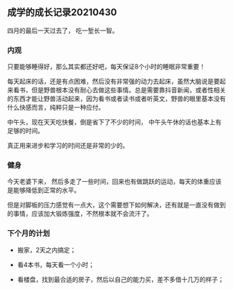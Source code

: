 ## 成学的成长记录20210430

四月的最后一天过去了， 吃一堑长一智。

### 内观

只要能够睡得好，那么其实都还好吧，每天保证8个小时的睡眠非常重要！

每天起床的话，还是有点困难，然后没有非常强的动力去起床，虽然大脑说是要起来看书，但是野兽根本没有耐心去做这些事情。总是需要靠抖音新闻，或者性相关的东西才能让野兽活动起来，因为看书或者读书或者听英文，野兽的眼里基本没有什么快感而言，纯粹只是一种应付。

中午头，现在天天吃快餐，倒是省下了不少的时间， 中午头午休的话也基本上有足够的时间。

真正用来进步和学习的时间还是非常的少的。

### 健身

今天老婆下来， 然后多走了一些时间，回来也有做跳跃的运动，每天的体重应该是能够降低到正常的水平。

但是对脚板的压力感觉有一点大，这个需要想下如何解决，还有就是一直没有做到的事情，应该加大锻炼强度，不然根本就不会流汗了。 

### 下个月的计划

- 搬家，2天之内搞定；

- 看4本书，每天看一个小时；

- 看楼盘，找到最合适的房子，然后以自己的能力买，差不多借十几万的样子；

  
